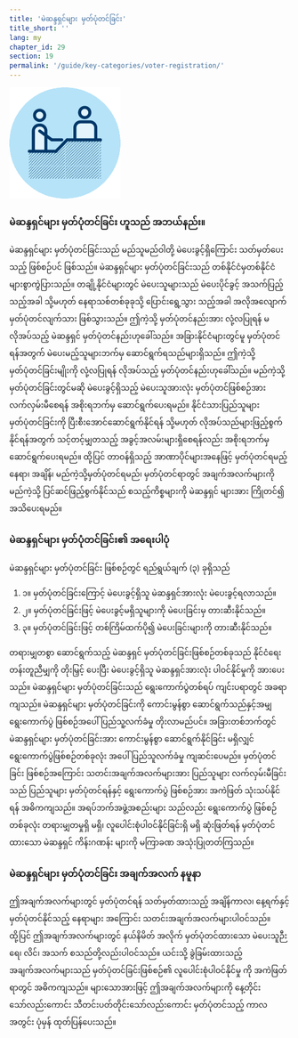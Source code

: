 ```yaml
---
title: 'မဲဆန္ဒရှင်များ မှတ်ပုံတင်ခြင်း'
title_short: ''
lang: my
chapter_id: 29
section: 19
permalink: '/guide/key-categories/voter-registration/'
---
```


![Voter Registration](/assets/images/inventory/categories/voter-registration.png)

### မဲဆန္ဒရှင်များ မှတ်ပုံတင်ခြင်း ဟူသည် အဘယ်နည်း။

မဲဆန္ဒရှင်များ မှတ်ပုံတင်ခြင်းသည် မည်သူမည်ဝါတို့ မဲပေးခွင့်ရှိကြောင်း သတ်မှတ်ပေးသည့် ဖြစ်စဉ်ပင် ဖြစ်သည်။ မဲဆန္ဒရှင်များ မှတ်ပုံတင်ခြင်းသည် တစ်နိုင်ငံမှတစ်နိုင်ငံ များစွာကွဲပြားသည်။ တချို့နိုင်ငံများတွင် မဲပေးသူများသည် မဲပေးပိုင်ခွင့် အသက်ပြည့်သည့်အခါ သို့မဟုတ် နေရာသစ်တစ်ခုခုသို့ ပြောင်းရွေ့သွား သည့်အခါ အလိုအလျောက် မှတ်ပုံတင်လျက်သား ဖြစ်သွားသည်။ ဤကဲ့သို့ မှတ်ပုံတင်နည်းအား လုံ့လပြုရန် မလိုအပ်သည့် မဲဆန္ဒရှင် မှတ်ပုံတင်နည်းဟုခေါ်သည်။ အခြားနိုင်ငံများတွင်မူ မှတ်ပုံတင်ရန်အတွက် မဲပေးမည့်သူများဘက်မှ ဆောင်ရွက်ရသည်များရှိသည်။ ဤကဲ့သို့ မှတ်ပုံတင်ခြင်းမျိုးကို လုံ့လပြုရန် လိုအပ်သည့် မှတ်ပုံတင်နည်းဟုခေါ်သည်။ မည်ကဲ့သို့မှတ်ပုံတင်ခြင်းတွင်မဆို မဲပေးခွင့်ရှိသည့် မဲပေးသူအားလုံး မှတ်ပုံတင်ဖြစ်စဉ်အား လက်လှမ်းမီစေရန် အစိုးရဘက်မှ ဆောင်ရွက်ပေးရမည်။ နိုင်ငံသားပြည်သူများ မှတ်ပုံတင်ခြင်းကို ပြီးစီးအောင်ဆောင်ရွက်နိုင်ရန် သို့မဟုတ် လိုအပ်သည်များဖြည့်စွက် နိုင်ရန်အတွက် သင့်တင့်မျှတသည့် အခွင့်အလမ်းများရှိစေရန်လည်း အစိုးရဘက်မှ ဆောင်ရွက်ပေးရမည်။ ထို့ပြင် တာဝန်ရှိသည့် အာဏာပိုင်များအနေဖြင့် မှတ်ပုံတင်ရမည့်နေရာ၊ အချိန်၊ မည်ကဲ့သို့မှတ်ပုံတင်ရမည်၊ မှတ်ပုံတင်ရာတွင် အချက်အလက်များကို မည်ကဲ့သို့ ပြင်ဆင်ဖြည့်စွက်နိုင်သည် စသည့်ကိစ္စများကို မဲဆန္ဒရှင် များအား ကြိုတင်၍ အသိပေးရမည်။

### မဲဆန္ဒရှင်များ မှတ်ပုံတင်ခြင်း၏ အရေးပါပုံ

မဲဆန္ဒရှင်များ မှတ်ပုံတင်ခြင်း ဖြစ်စဉ်တွင် ရည်ရွယ်ချက် (၃) ခုရှိသည်

1.  ၁။ မှတ်ပုံတင်ခြင်းကြောင့် မဲပေးခွင့်ရှိသူ မဲဆန္ဒရှင်အားလုံး မဲပေးခွင့်ရလာသည်။
2.  ၂။ မှတ်ပုံတင်ခြင်းဖြင့် မဲပေးခွင့်မရှိသူများကို မဲပေးခြင်းမှ တားဆီးနိုင်သည်။
3.  ၃။ မှတ်ပုံတင်ခြင်းဖြင့် တစ်ကြိမ်ထက်ပို၍ မဲပေးခြင်းများကို တားဆီးနိုင်သည်။

တရားမျှတစွာ ဆောင်ရွက်သည့် မဲဆန္ဒရှင် မှတ်ပုံတင်ခြင်းဖြစ်စဉ်တစ်ခုသည် နိုင်ငံရေးတန်းတူညီမျှကို တိုးမြှင့် ပေးပြီး မဲပေးခွင့်ရှိသူ မဲဆန္ဒရှင်အားလုံး ပါဝင်နိုင်မှုကို အားပေးသည်။ မဲဆန္ဒရှင်များ မှတ်ပုံတင်ခြင်းသည် ရွေးကောက်ပွဲတစ်ရပ် ကျင်းပရာတွင် အခရာကျသည်။ မဲဆန္ဒရှင်များ မှတ်ပုံတင်ခြင်းကို ကောင်းမွန်စွာ ဆောင်ရွက်သည်နှင့်အမျှ ရွေးကောက်ပွဲ ဖြစ်စဉ်အပေါ် ပြည်သူ့လက်ခံမှု တိုးလာမည်ပင်။ အခြားတစ်ဘက်တွင် မဲဆန္ဒရှင်များ မှတ်ပုံတင်ခြင်းအား ကောင်းမွန်စွာ ဆောင်ရွက်နိုင်ခြင်း မရှိလျှင် ရွေးကောက်ပွဲဖြစ်စဉ်တစ်ခုလုံး အပေါ် ပြည်သူလက်ခံမှု ကျဆင်းပေမည်။ မှတ်ပုံတင်ခြင်း ဖြစ်စဉ်အကြောင်း သတင်းအချက်အလက်များအား ပြည်သူများ လက်လှမ်းမီခြင်းသည် ပြည်သူများ မှတ်ပုံတင်ရန်နှင့် ရွေးကောက်ပွဲ ဖြစ်စဉ်အား အကဲဖြတ် သုံးသပ်နိုင်ရန် အဓိကကျသည်။ အရပ်ဘက်အဖွဲ့အစည်းများ သည်လည်း ရွေးကောက်ပွဲ ဖြစ်စဉ်တစ်ခုလုံး တရားမျှတမှုရှိ မရှိ၊ လူပေါင်းစုံပါဝင်နိုင်ခြင်းရှိ မရှိ ဆုံးဖြတ်ရန် မှတ်ပုံတင်ထားသော မဲဆန္ဒရှင် ကိန်းဂဏန်း များကို မကြာခဏ အသုံးပြုတတ်ကြသည်။

### မဲဆန္ဒရှင်များ မှတ်ပုံတင်ခြင်း အချက်အလက် နမူနာ

ဤအချက်အလက်များတွင် မှတ်ပုံတင်ရန် သတ်မှတ်ထားသည့် အချိန်ကာလ၊ နေ့ရက်နှင့် မှတ်ပုံတင်နိုင်သည့် နေရာများ အကြောင်း သတင်းအချက်အလက်များပါဝင်သည်။ ထို့ပြင် ဤအချက်အလက်များတွင် နယ်နိမိတ် အလိုက် မှတ်ပုံတင်ထားသော မဲပေးသူဉီးရေ၊ လိင်၊ အသက် စသည်တို့လည်းပါဝင်သည်။ ယင်းသို့ ခွဲခြမ်းထားသည့် အချက်အလက်များသည် မှတ်ပုံတင်ခြင်းဖြစ်စဉ်၏ လူပေါင်းစုံပါဝင်နိုင်မှု ကို အကဲဖြတ်ရာတွင် အဓိကကျသည်။ များသောအားဖြင့် ဤအချက်အလက်များကို နေ့တိုင်းသော်လည်းကောင်း သီတင်းပတ်တိုင်းသော်လည်းကောင်း မှတ်ပုံတင်သည့် ကာလအတွင်း ပုံမှန် ထုတ်ပြန်ပေးသည်။
